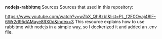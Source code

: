 **nodejs-rabbitmq**
Sources
Sources that used in this repository:

https://www.youtube.com/watch?v=wZbX_Qh8zbI&list=PL_f2F0Oyaj48lF-6Wr2d95dAMaye8RX0d&index=3
This resource explains how to use rabbitmq with nodejs in a simple way, so I dockerized it and added an .env file.